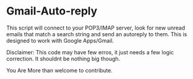 # Gmail-Auto-reply
This script will connect to your POP3/IMAP server, look for new unread emails that match a search string and send an autoreply to them. This is designed to work with Google Apps/Gmail.

Disclaimer:
This code may have few erros, it just needs a few logic correction. It shouldnt be nothing big though. 

You Are More than welcome to contribute. 

